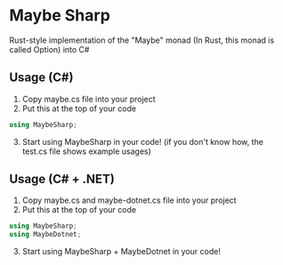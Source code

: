 # Maybe Sharp
Rust-style implementation of the "Maybe" monad (In Rust, this monad is called Option) into C#

## Usage (C#)
1. Copy maybe.cs file into your project
2. Put this at the top of your code
```cs
using MaybeSharp;
```
3. Start using MaybeSharp in your code! (if you don't know how, the test.cs file shows example usages)

## Usage (C# + .NET)
1. Copy maybe.cs and maybe-dotnet.cs file into your project
2. Put this at the top of your code
```cs
using MaybeSharp;
using MaybeDotnet;
```
3. Start using MaybeSharp + MaybeDotnet in your code!

